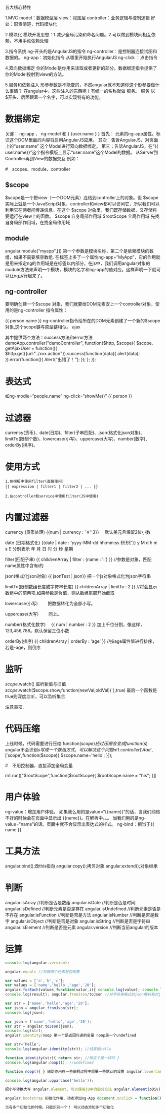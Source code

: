 五大核心特性

1.MVC model：数据模型层
view：视图层
controller：业务逻辑与控制逻辑
好处：职责清楚，代码模块化

2.模块化
模块开发思想：1.减少全局污染和命名问题。2.可以做到模块间相互依赖，不用手动依赖处理

3.指令系统
ng-开头的是AngularJS的指令
ng-controller：是控制器连接试图和数据的。 ng-app：初始化指令 从哪里开始执行AngularJS ng-click ：点击指令

4.双向数据绑定
你的Model是你用来读取或者更新的部分。数据绑定指令提供了你的Model投射到view的方法。

5.服务和依赖注入
形参参数是不能变的，不然angular就不知道你这个形参要做什么事情？
在angular中，这些注入的东西呢！有统一的名称就做 服务。 服务 以$开头、后面跟着一个名字，可以实现特有的功能。

# 数据绑定

关键： ng-app 、 ng-model 和 { {user.name } } 首先： 元素的ng-app属性。标识这个DOM里面的内容将启用AngularJS应用。 其次：告诉AngularJS，对页面上的“user.name” 这个Model进行双向数据绑定。 第三：告诉AngularJS，在“{{ user.name}}”这个指令模版上显示“user.name”这个Model的数据。 从Server到Controller再到View的数据交互 例如：

#　scopes、module、controller

## $scope

$scope是一个把view（一个DOM元素）连结到controller上的对象。但 $scope 实际上就是一个JavaScript对象，controller和view都可以访问它，所以我们可以利用它在两者间传递信息。在这个 $scope 对象里，我们既存储数据，又存储将要运行在view上的函数。
$scope 自身局部作用域
$rootScope 全局作用域 先找自身局部作用域，在找全局作用域

## module

angular.module("myapp",[]) 第一个参数是模块名称，第二个是依赖模块的数组，如果不需要填空数组.
在标签上多了一个属性ng-app=”MyApp”，它的作用就是用来指定ng的作用域是在标签以内部分。在js中，我们调用angular对象的module方法来声明一个模块，模块的名字和ng-app的值对应。这样声明一下就可以让ng运行起来了。

## ng-controller

要明确创建一个$scope 对象，我们就要给DOM元素安上一个controller对象，使用的是ng-controller 指令属性：

{{ person.name }}
ng-controller指令给所在的DOM元素创建了一个新的$scope 对象,这个scope链与原型链相似。
ajax

其中提供两个方法：success方法和error方法
demoApp.controller("demoController", function($http, $scope){ $scope. getAjaxUser = function(){ $http.get({url:"../xxx.action"}).success(function(data){ alert(data); }).error(function(){ Alert(“出错了！”); }); }; });

# 表达式

如ng-modle=”people.name”
ng-click=”showMe()”
{{ person }}

# 过滤器

currency(货币)、date(日期)、filter(子串匹配)、json(格式化json对象)、limitTo(限制个数)、lowercase(小写)、uppercase(大写)、number(数字)、orderBy(排序)。

# 使用方式

    1.在模板中使用filter(直接使用)
    {{ expression | filter1 | filter2 | ... }}　

    2.在controller和service中使用filter(JS中使用)

# 内置过滤器

currency (货币处理)
{{num | currency : '￥':3}}　
默认美元且保留2位小数

date (日期格式化)
{{date | date : 'yyyy-MM-dd hh:mm:ss EEEE'}}
y M d h m s E 分别表示 年 月 日 时 分 秒 星期

filter(匹配子串)
{{ childrenArray | filter : {name : 'i'} }}
//参数是对象，匹配name属性中含有i的

json(格式化json对象)
{{ jsonTest | json}}
把一个js对象格式化为json字符串

limitTo(限制数组长度或字符串长度)
{{ childrenArray | limitTo : 2 }}
//将会显示数组中的前两项,如果参数是负值，则从数组尾部开始截取

lowercase(小写)
　　把数据转化为全部小写。

uppercase(大写)
　　同上。

number(格式化数字)　
{{ num | number : 2 }}
加上千位分割，像这样，123,456,789。默认保留三位小数

orderBy(排序)
{{ childrenArray | orderBy : 'age' }}
//按age属性值进行排序，若是-age，则倒序

# 监听

$scope.$watch() 监听新值与旧值 $scope.$watch($scope.show,function(newVal,oldVal){ },true) 最后一个函数是true则深度监听，可以监听集合

注意事项,

# 代码压缩

上线时候，代码需要进行压缩 function($scope)经过压缩会变成function($s) angular不会识别$s 写成一个数组方式，可以解决这个问题 m1.controller('Aaa',['$scope',function($scope){ $scope.name='hello'; }]);

#　不用控制器，直接添加全局变量

m1.run(["$rootScope",function($rootScope){ $rootScope.name = "his"; }])

# 用户体验

ng-value：增加用户体验。 如果我么用的是value=“{{name}}”的话，当我们网络不好的时候会在页面中显示出 {{name}}。在解析中。。。 当我们用的是ng-value=“name”的话。页面中就不会显示出表达式的样式。 ng-bind：相当于{{ name }}

# 工具方法

angular.bind();改this指向
angular.copy();拷贝对象
angular.extend();对象继承

# 判断

angular.isArray //判断是否是数组
angular.isDate //判断是否是时间
angular.isDefined //判断元素是否是存在
angular.isUndefined //判断元素是否是不存在
angular.isFunction //判断是否是方法
angular.isNumber //判断是否是数字
angular.isObject //判断是否是对象
angular.isString //判断是否是字符串
angular.isElement //判断是否是元素
angular.version //判断当前angular的版本

# 运算

```js
console.log(angular.version); 

angular.equals //判断两个元素是否相等 

var values = ['a','b','c'];
var values = ['name','hello','age','20']; 
angular.forEach(values,function(valur,i){ console.log(value); console.log(i); this.push(value + i); }resule); 
console.log(result); angular.fromJson/toJson //对字符串格式的json解析和对json字符串的转换 

var str = ['name','hello','age','20']; 
var json = angular.fromJson(str); 
console.log(json); 

var json = ['name','hello','age','20']; 
var str = angular.toJson(json); 
console.log(str); 
angular.identity/noop 第一个是返回传递的变量 noop是一个undefined 

var str=‘hello'; 
console.log(angular.identity(str)); //结果是hello 

function identity(str){ return str; //和这个是一样的 } 
console.log(angular.noop()); //undefined 

function noop(){ } 辅助作用在一些编程过程中需要一些默认的设置 angular.lowercase/uppercase 转换大写小写 

console.log(angular.upparcase('hello'));

把小写转换大写 angular.element. 可以使用jQ中的部分方法 angular.element(oDiv).css('background','red') 

angular.bootstrap 初始化作用、动态添加ng-App document.onclick = function(){ angular.bootstrap(document.,['myApp']) } 

当有多个初始化的时候。只能识别一个！ 可以动态添加多个初始化

```